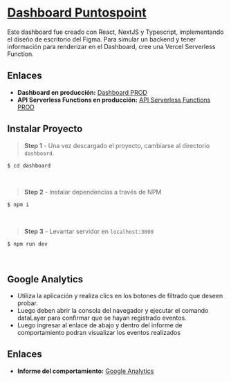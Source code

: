 # [Dashboard Puntospoint](https://sbarlett-dashboard.vercel.app/)

Este dashboard fue creado con React, NextJS y Typescript, implementando el diseño de escritorio del Figma. Para simular un backend y tener información para renderizar en el Dashboard, cree una Vercel Serverless Function.

## Enlaces

- **Dashboard en producción:** [Dashboard PROD](https://sbarlett-dashboard.vercel.app/)
- **API Serverless Functions en producción:** [API Serverless Functions PROD](https://api-serveless-vercel.vercel.app/api/data)

## Instalar Proyecto

> **Step 1** - Una vez descargado el proyecto, cambiarse al directorio  `dashboard`.

```bash
$ cd dashboard
```
<br >


> **Step 2** - Instalar dependencias a través de NPM 

```bash
$ npm i
```
<br >

> **Step 3** - Levantar servidor en `localhost:3000`

```bash
$ npm run dev 
```
<br >

## Google Analytics

- Utiliza la aplicación y realiza clics en los botones de filtrado que deseen probar.
- Luego deben abrir la consola del navegador y ejecutar el comando dataLayer para confirmar que se hayan registrado eventos.
- Luego ingresar al enlace de abajo y dentro del informe de comportamiento podran visualizar los eventos realizados

## Enlaces

- **Informe del comportamiento:** [Google Analytics](https://analytics.google.com/analytics/web/#/p424192479/reports/intelligenthome?params=_u..nav%3Dmaui&collectionId=user)
